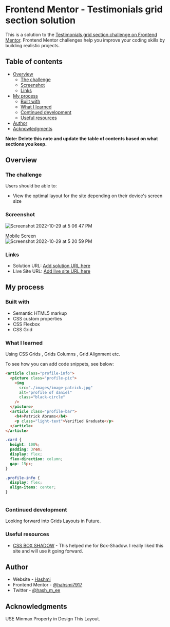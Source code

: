 # Frontend Mentor - Testimonials grid section solution

This is a solution to the [Testimonials grid section challenge on Frontend Mentor](https://www.frontendmentor.io/challenges/testimonials-grid-section-Nnw6J7Un7). Frontend Mentor challenges help you improve your coding skills by building realistic projects.

## Table of contents

- [Overview](#overview)
  - [The challenge](#the-challenge)
  - [Screenshot](#screenshot)
  - [Links](#links)
- [My process](#my-process)
  - [Built with](#built-with)
  - [What I learned](#what-i-learned)
  - [Continued development](#continued-development)
  - [Useful resources](#useful-resources)
- [Author](#author)
- [Acknowledgments](#acknowledgments)

**Note: Delete this note and update the table of contents based on what sections you keep.**

## Overview

### The challenge

Users should be able to:

- View the optimal layout for the site depending on their device's screen size

### Screenshot

![Screenshot 2022-10-29 at 5 06 47 PM](https://user-images.githubusercontent.com/38833326/198829879-4436520a-05c4-4b22-804c-e23db58145fe.png)

Mobile Screen
<br/>
![Screenshot 2022-10-29 at 5 20 59 PM](https://user-images.githubusercontent.com/38833326/198829892-a0eaae4e-4cec-4ec9-9bae-d1409824642c.png)

### Links

- Solution URL: [Add solution URL here](https://github.com/hashmi7917/testimonials-grid-section-main)
- Live Site URL: [Add live site URL here](https://hashmi7917.github.io/testimonials-grid-section-main/)

## My process

### Built with

- Semantic HTML5 markup
- CSS custom properties
- CSS Flexbox
- CSS Grid

### What I learned

Using CSS Grids , Grids Columns , Grid Alignment etc.

To see how you can add code snippets, see below:

```html
<article class="profile-info">
  <picture class="profile-pic">
    <img
      src="./images/image-patrick.jpg"
      alt="profile of daniel"
      class="black-circle"
    />
  </picture>
  <article class="profile-bar">
    <h4>Patrick Abrams</h4>
    <p class="light-text">Verified Graduate</p>
  </article>
</article>
```

```css
.card {
  height: 100%;
  padding: 3rem;
  display: flex;
  flex-direction: column;
  gap: 15px;
}

.profile-info {
  display: flex;
  align-items: center;
}
```

```js

```

### Continued development

Looking forward into Grids Layouts in Future.

### Useful resources

- [CSS BOX SHADOW](https://getcssscan.com/css-box-shadow-examples) - This helped me for Box-Shadow. I really liked this site and will use it going forward.

## Author

- Website - [Hashmi](https://github.com/hashmi7917/hashmiportfolio)
- Frontend Mentor - [@hahsmi7917](https://www.frontendmentor.io/profile/hashmi7917)
- Twitter - [@hash_m_ee](https://www.twitter.com/hash_m_ee)

## Acknowledgments

USE Minmax Property in Design This Layout.
